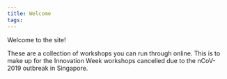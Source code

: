```yaml
---
title: Welcome
tags: 
---
```


Welcome to the site!

These are a collection of workshops you can run through online. This is to make up for the Innovation Week workshops cancelled due to the nCoV-2019 outbreak in Singapore. 

<!--more-->
